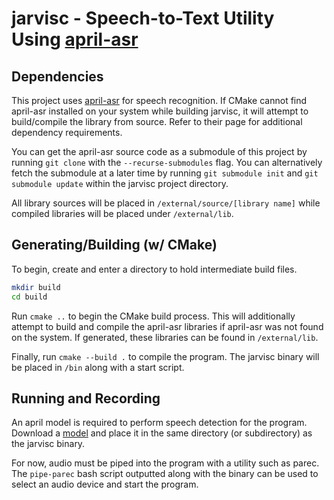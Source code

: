# jarvisc - Speech-to-Text Utility Using [april-asr](https://github.com/abb128/april-asr)

## Dependencies

This project uses [april-asr](https://github.com/abb128/april-asr) for speech recognition. If CMake cannot find april-asr installed on your system while building jarvisc, it will attempt to build/compile the library from source. Refer to their page for additional dependency requirements.

You can get the april-asr source code as a submodule of this project by running `git clone` with the `--recurse-submodules` flag. You can alternatively fetch the submodule at a later time by running `git submodule init` and `git submodule update` within the jarvisc project directory.

All library sources will be placed in `/external/source/[library name]` while compiled libraries will be placed under `/external/lib`.

## Generating/Building (w/ CMake)

To begin, create and enter a directory to hold intermediate build files.

```bash
mkdir build
cd build
````

Run `cmake ..` to begin the CMake build process. This will additionally attempt to build and compile the april-asr libraries if april-asr was not found on the system. If generated, these libraries can be found in `/external/lib`.

Finally, run `cmake --build .` to compile the program. The jarvisc binary will be placed in `/bin` along with a start script.

## Running and Recording

An april model is required to perform speech detection for the program. Download a [model](https://abb128.github.io/april-asr/models.html) and place it in the same directory (or subdirectory) as the jarvisc binary.

For now, audio must be piped into the program with a utility such as parec. The `pipe-parec` bash script outputted along with the binary can be used to select an audio device and start the program.
